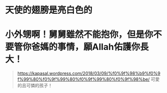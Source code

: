 # 天使的翅膀是亮白色的
# 小外甥啊！舅舅雖然不能抱你，但是你不要管你爸媽的事情，願Allah佑護你長大！
>https://kapasal.wordpress.com/2018/03/09/%f0%9f%98%b9%f0%9f%99%80%f0%9f%99%80%f0%9f%99%80%f0%9f%98%be/
>可愛的且可憐的孩子！
